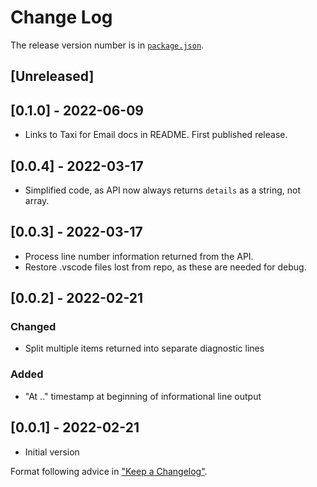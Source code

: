 # Change Log

The release version number is in [`package.json`](package.json).

## [Unreleased]

## [0.1.0] - 2022-06-09
- Links to Taxi for Email docs in README. First published release.

## [0.0.4] - 2022-03-17
- Simplified code, as API now always returns `details` as a string, not array.

## [0.0.3] - 2022-03-17
- Process line number information returned from the API.
- Restore .vscode files lost from repo, as these are needed for debug.

## [0.0.2] - 2022-02-21
### Changed
- Split multiple items returned into separate diagnostic lines
### Added
- "At .." timestamp at beginning of informational line output

## [0.0.1] - 2022-02-21
- Initial version

Format following advice in ["Keep a Changelog"](http://keepachangelog.com/).